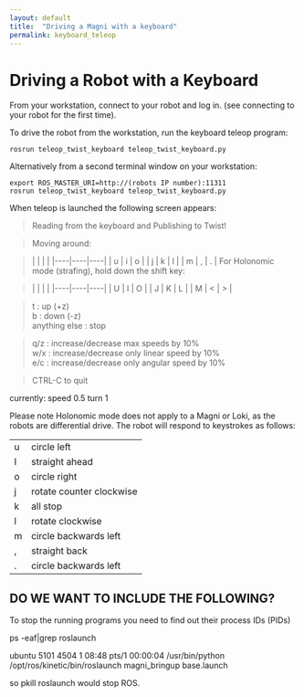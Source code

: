```yaml
---
layout: default
title:  "Driving a Magni with a keyboard"
permalink: keyboard_teleop
---
```

# Driving a Robot with a Keyboard

From your workstation, connect to your robot and log in. (see connecting to your robot for the first time).

To drive the robot from the workstation, run the keyboard teleop program:

    rosrun teleop_twist_keyboard teleop_twist_keyboard.py

Alternatively from a second terminal window on your workstation:

    export ROS_MASTER_URI=http://(robots IP number):11311
    rosrun teleop_twist_keyboard teleop_twist_keyboard.py

When teleop is launched the following screen appears:

>Reading from the keyboard and Publishing to Twist!

>Moving around:

>| | | |
|----|----|----|
|  u | i  | o  |
|  j | k  | l  |
|  m | ,  | .  |
For Holonomic mode (strafing), hold down the shift key:

>| | | |
|----|----|----|
|  U | I  | O  |
|  J | K  | L  |
|  M | <  | >  |

>t : up (+z)  
b : down (-z)  
anything else : stop

>q/z : increase/decrease max speeds by 10%  
w/x : increase/decrease only linear speed by 10%  
e/c : increase/decrease only angular speed by 10%  

>CTRL-C to quit

currently:	speed 0.5	turn 1

Please note Holonomic mode does not apply to a Magni or Loki, as the robots are differential drive. The robot will respond to keystrokes as follows:

| | |
|--|--|
| u | circle left |
| I | straight ahead |
| o | circle right |
| j | rotate counter clockwise |
| k | all stop |
| l | rotate clockwise |
| m | circle backwards left |
| , | straight back |
| . | circle backwards left |

## DO WE WANT TO INCLUDE THE FOLLOWING?

To stop the running programs you need to find out their process IDs (PIDs)

ps -eaf|grep roslaunch

ubuntu 5101 4504 1 08:48 pts/1 00:00:04 /usr/bin/python /opt/ros/kinetic/bin/roslaunch magni_bringup base.launch

so pkill roslaunch would stop ROS.
